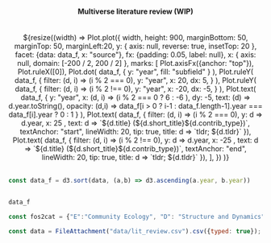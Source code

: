 
<div>
    <center>
    <h4>Multiverse literature review (WIP)</h4>
    <br>
    <div>${resize((width) => 
      Plot.plot({
          width,
          height: 900,
          marginBottom: 50, 
          marginTop: 50, 
          marginLeft:20,
          y: { axis: null, reverse: true, insetTop: 20 },
          facet: {data: data_f, x: "source"},
          fx: {padding: 0.05, label: null},
          x: { axis: null, domain: [-200 / 2, 200 / 2] },
          marks: [
            Plot.axisFx({anchor: "top"}),
            Plot.ruleX([0]),
            Plot.dot(
              data_f, { y: "year", fill: "subfield" }
            ),
            Plot.ruleY(
              data_f,  { 
                filter: (d, i) => (i % 2 === 0), 
                y: "year",   x: 20,  dx: 5,
                }
            ),
            Plot.ruleY(
              data_f,  { 
                filter: (d, i) => (i % 2 !== 0), 
                y: "year",  
                x: -20,  dx: -5,
                }
            ),
            Plot.text(
              data_f,  { 
                y: "year",  x: (d, i) => (i % 2 === 0 ? 6 : -6 ), 
                dy: -5,
                text: (d) => d.year.toString(),
                opacity: (d,i) => data_f[i > 0 ? i-1 : data_f.length-1].year === data_f[i].year ? 0 : 1
              }
            ),
            Plot.text(
              data_f, 
              {
                filter: (d, i) => (i % 2 === 0),
                y: d => d.year, 
                x: 25 , 
                text: d => `${d.title} (${d.short_title}${d.contrib_type})`, 
                textAnchor: "start",
                lineWidth: 20, 
                tip: true,
                title: d => `tldr; ${d.tldr}`
            }),
            Plot.text(
              data_f, 
              {
                filter: (d, i) => (i % 2 !== 0),
                y: d => d.year, 
                x: -25 , 
                text: d => `${d.title} (${d.short_title}${d.contrib_type})`, 
                textAnchor: "end",
                lineWidth: 20, 
                tip: true,
                title: d => `tldr; ${d.tldr}`
            }),
          ],
        })
    )}
    </div>
    <br>
    <div class="ridge">
    </div>
  </div>
  </center>
</div>



```js
const data_f = d3.sort(data, (a,b) => d3.ascending(a.year, b.year))
```

```js

data_f
```


```js
const fos2cat = {"E":"Community Ecology", "D": "Structure and Dynamics", "S": "Spatial"}
```

```js
const data = FileAttachment("data/lit_review.csv").csv({typed: true});
```
